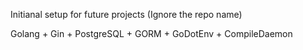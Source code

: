 Initianal setup for future projects (Ignore the repo name)

Golang + Gin + PostgreSQL + GORM + GoDotEnv + CompileDaemon
